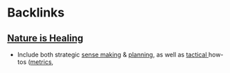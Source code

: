 
# Backlinks
## [Nature is Healing](<Nature is Healing.md>)
- Include both strategic [sense making](<sense making.md>) & [planning](<planning.md>), as well as [tactical ](<tactical .md>)how-tos ([metrics](<metrics.md>),

